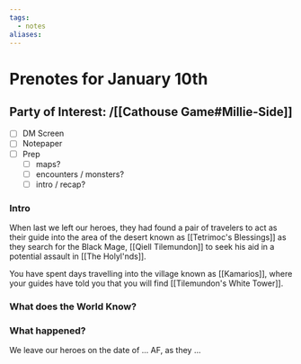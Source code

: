 ```yaml
---
tags:
  - notes
aliases:
---
```


# Prenotes for January 10th
## Party of Interest: /[[Cathouse Game#Millie-Side]]
- [ ] DM Screen
- [ ] Notepaper
- [ ] Prep
	- [ ] maps?
	- [ ] encounters / monsters?
	- [ ] intro / recap?

### Intro

When last we left our heroes, they had found a pair of travelers to act as their guide into the area of the desert known as [[Tetrimoc's Blessings]] as they search for the Black Mage, [[Qiell Tilemundon]] to seek his aid in a potential assault in [[The Holyl'nds]].

You have spent days travelling into the village known as [[Kamarios]], where your guides have told you that you will find [[Tilemundon's White Tower]]. 

### What does the World Know?


### What happened?


We leave our heroes on the date of ... AF, as they ...